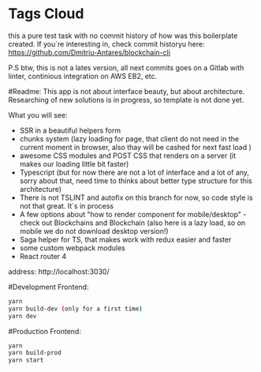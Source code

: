 # Tags Cloud
this a pure test task with no commit history of how was this boilerplate created. 
If you`re interesting in, check commit historyu here: 
https://github.com/Dmitriu-Antares/blockchain-cli 

P.S btw, this is not a lates version, all next commits goes on a Gitlab with 
linter, continious integration on AWS EB2, etc.

#Readme:
This app is not about interface beauty, but about architecture. Researching of new solutions is in progress, so template is not done yet.

What you will see:
- SSR in a beautiful helpers form 
- chunks system (lazy loading for page, that client do not need in the current moment in browser, also thay will be cashed for next fast load )
- awesome CSS modules and POST CSS that renders on a server (it makes our loading little bit faster)
- Typescript (but for now there are not a lot of interface and a lot of any, sorry about that, need time to thinks about better type structure for this architecture)
- There is not TSLINT and autofix on this branch for now, so code style is not that great. It`s in process
- A few options about "how to render component for mobile/desktop" - check out Blockchains and Blockchain (also here is a lazy load, so on mobile we do not download desktop version!)
- Saga helper for TS, that makes work with redux easier and faster
- some custom webpack modules
- React router 4



address: http://localhost:3030/

#Development
Frontend:
```sh
yarn
yarn build-dev (only for a first time)
yarn dev
```


#Production
Frontend:
```sh
yarn 
yarn build-prod
yarn start
```
